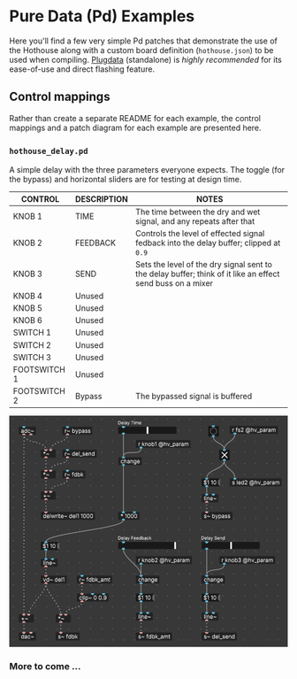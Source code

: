 # Pure Data (Pd) Examples

Here you'll find a few very simple Pd patches that demonstrate the use of the Hothouse along with a custom board definition (`hothouse.json`) to be used when compiling. [Plugdata](https://github.com/plugdata-team/plugdata) (standalone) is *highly recommended* for its ease-of-use and direct flashing feature.

## Control mappings

Rather than create a separate README for each example, the control mappings and a patch diagram for each example are presented here.

### `hothouse_delay.pd`

A simple delay with the three parameters everyone expects. The toggle (for the bypass) and horizontal sliders are for testing at design time.

| CONTROL | DESCRIPTION | NOTES |
|-|-|-|
| KNOB 1 | TIME | The time between the dry and wet signal, and any repeats after that |
| KNOB 2 | FEEDBACK | Controls the level of effected signal fedback into the delay buffer; clipped at `0.9` |
| KNOB 3 | SEND | Sets the level of the dry signal sent to the delay buffer; think of it like an effect send buss on a mixer |
| KNOB 4 | Unused |  |
| KNOB 5 | Unused |  |
| KNOB 6 | Unused |  |
| SWITCH 1 | Unused |  |
| SWITCH 2 | Unused |  |
| SWITCH 3 | Unused |  |
| FOOTSWITCH 1 | Unused |  |
| FOOTSWITCH 2 | Bypass | The bypassed signal is buffered |

![hothouse-delay](images/hothouse-delay.png)

### More to come ...
